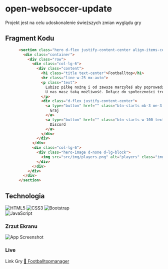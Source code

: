 ﻿# open-websoccer-update
Projekt jest na celu udoskonalenie świeższych zmian wyglądu gry

## Fragment Kodu
```html
      <section class="hero d-flex justify-content-center align-items-center">
        <div class="container">
          <div class="row">
            <div class="col-lg-6">
              <div class="content">
                <h1 class="title text-center">Footballtop</h1>
                <hr class="line w-25 mx-auto">
                <p class="text">
                  Lubisz piłkę nożną i od zawsze marzyłeś aby poprowadzić swój ulubiony klub w lidze i pucharach? 
                  U nas masz taką możliwość. Dołącz do społeczności trenerów i graj za darmo w menadżera Footballtop.
                </p>
                <div class="d-flex justify-content-center">
                  <a type="button" href="" class="btn-starts mb-3 me-3 w-100 text-decoration-none">
                    Graj
                  </a>
                  <a type="button" href="" class="btn-starts w-100 text-decoration-none">
                    Discord
                  </a>
                </div>
              </div>
            </div>
            <div class="col-lg-6">
              <div class="hero-image d-none d-lg-block">
                <img src="src/img/players.png" alt="players" class="img-fluid banner">
              </div>
            </div>
          </div>
        </div>
      </section>
```

## Technologia 
![HTML5](https://img.shields.io/badge/html5-%23E34F26.svg?style=for-the-badge&logo=html5&logoColor=white)
![CSS3](https://img.shields.io/badge/css3-%231572B6.svg?style=for-the-badge&logo=css3&logoColor=white)
![Bootstrap](https://img.shields.io/badge/bootstrap-%238511FA.svg?style=for-the-badge&logo=bootstrap&logoColor=white)   
![JavaScript](https://img.shields.io/badge/javascript-%23323330.svg?style=for-the-badge&logo=javascript&logoColor=%23F7DF1E)

### Zrzut Ekranu

![App Screenshot]()

### Live

Link Gry [:link: Footballtopmanager]()</a>

